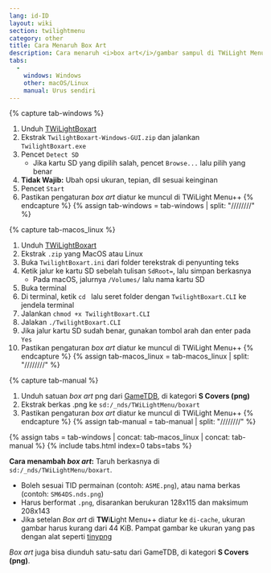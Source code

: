 ```yaml
---
lang: id-ID
layout: wiki
section: twilightmenu
category: other
title: Cara Menaruh Box Art
description: Cara menaruh <i>box art</i>/gambar sampul di TWiLight Menu++
tabs:
  - 
    windows: Windows
    other: macOS/Linux
    manual: Urus sendiri
---
```


{% capture tab-windows %}
1. Unduh [TWiLightBoxart](https://github.com/MateusRodCosta/TwilightBoxart/releases)
1. Ekstrak `TwilightBoxart-Windows-GUI.zip` dan jalankan `TwilightBoxart.exe`
1. Pencet `Detect SD`
   - Jika kartu SD yang dipilih salah, pencet `Browse...` lalu pilih yang benar
1. **Tidak Wajib:** Ubah opsi ukuran, tepian, dll sesuai keinginan
1. Pencet `Start`
1. Pastikan pengaturan *box art* diatur ke muncul di TWiLight Menu++
{% endcapture %}
{% assign tab-windows = tab-windows | split: "////////" %}

{% capture tab-macos_linux %}
1. Unduh [TWiLightBoxart](https://github.com/MateusRodCosta/TwilightBoxart/releases)
1. Ekstrak `.zip` yang MacOS atau Linux
1. Buka `TwilightBoxart.ini` dari folder terekstrak di penyunting teks
1. Ketik jalur ke kartu SD sebelah tulisan `SdRoot=`, lalu simpan berkasnya
   - Pada macOS, jalurnya `/Volumes/` lalu nama kartu SD
1. Buka terminal
1. Di terminal, ketik `cd ` lalu seret folder dengan `TwilightBoxart.CLI` ke jendela terminal
1. Jalankan `chmod +x TwilightBoxart.CLI`
1. Jalakan `./TwilightBoxart.CLI`
1. Jika jalur kartu SD sudah benar, gunakan tombol arah dan enter pada `Yes`
1. Pastikan pengaturan *box art* diatur ke muncul di TWiLight Menu++
{% endcapture %}
{% assign tab-macos_linux = tab-macos_linux | split: "////////" %}

{% capture tab-manual %}
1. Unduh satuan *box art* png dari [GameTDB](https://www.gametdb.com/DS/Downloads#cover_packs), di kategori **S Covers (png)**
1. Ekstrak berkas .png ke `sd:/_nds/TWiLightMenu/boxart`
1. Pastikan pengaturan *box art* diatur ke muncul di TWiLight Menu++
{% endcapture %}
{% assign tab-manual = tab-manual | split: "////////" %}

{% assign tabs = tab-windows | concat: tab-macos_linux | concat: tab-manual %}
{% include tabs.html index=0 tabs=tabs %}

**Cara menambah *box art*:** Taruh berkasnya di `sd:/_nds/TWiLightMenu/boxart`.
- Boleh sesuai TID permainan (contoh: `ASME.png`), atau nama berkas (contoh: `SM64DS.nds.png`)
- Harus berformat `.png`, disarankan berukuran 128x115 dan maksimum 208x143
- Jika setelan *Box art* di **TW**i**L**ight Menu++ diatur ke `di-cache`, ukuran gambar harus kurang dari 44 KiB. Pampat gambar ke ukuran yang pas dengan alat seperti [tinypng](https://tinypng.com/)

*Box art* juga bisa diunduh satu-satu dari GameTDB, di kategori **S Covers (png)**.
